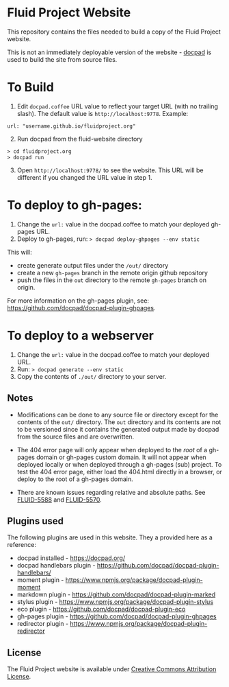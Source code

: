# Fluid Project Website

This repository contains the files needed to build a copy of the Fluid Project website.

This is not an immediately deployable version of the website - [docpad](http://docpad.org/) is used to build the site from source files.

# To Build

1. Edit ``docpad.coffee`` URL value to reflect your target URL (with no trailing slash). The default value is ``http://localhost:9778``. Example:
```
url: "username.github.io/fluidproject.org"
```

2. Run docpad from the fluid-website directory
```
> cd fluidproject.org
> docpad run
```
3. Open ```http://localhost:9778/``` to see the website. This URL will be different if you changed the URL value in step 1.

# To deploy to gh-pages:
1. Change the ``url:`` value in the docpad.coffee to match your deployed gh-pages URL.
2. Deploy to gh-pages, run: ``` > docpad deploy-ghpages --env static ```

This will:
- create generate output files under the ``/out/`` directory
- create a new ``gh-pages`` branch in the remote origin github repository
- push the files in the ``out`` directory to the remote ``gh-pages`` branch on origin.

For more information on the gh-pages plugin, see: https://github.com/docpad/docpad-plugin-ghpages.

# To deploy to a webserver
1. Change the ``url:`` value in the docpad.coffee to match your deployed URL.
2. Run: ``` > docpad generate --env static ```
3. Copy the contents of ```./out/``` directory to your server.

## Notes

- Modifications can be done to any source file or directory except for the contents of the ``out/`` directory. The ``out`` directory and its contents are not to be versioned since it contains the generated output made by docpad from the source files and are overwritten.

- The 404 error page will only appear when deployed to the *root* of a gh-pages domain or gh-pages custom domain. It will not appear when deployed locally or when deployed through a gh-pages (sub) project. To test the 404 error page, either load the 404.html directly in a browser, or deploy to the root of a gh-pages domain.

- There are known issues regarding relative and absolute paths. See [FLUID-5588](http://issues.fluidproject.org/browse/FLUID-5588) and [FLUID-5570](http://issues.fluidproject.org/browse/FLUID-5590).


## Plugins used

The following plugins are used in this website. They a provided here as a reference:

* docpad installed - https://docpad.org/
* docpad handlebars plugin - https://github.com/docpad/docpad-plugin-handlebars/
* moment plugin - https://www.npmjs.org/package/docpad-plugin-moment
* markdown plugin - https://github.com/docpad/docpad-plugin-marked
* stylus plugin - https://www.npmjs.org/package/docpad-plugin-stylus
* eco plugin - https://github.com/docpad/docpad-plugin-eco
* gh-pages plugin - https://github.com/docpad/docpad-plugin-ghpages
* redirector plugin - https://www.npmjs.org/package/docpad-plugin-redirector

## License

The Fluid Project website is available under [Creative Commons Attribution License](http://creativecommons.org/licenses/by/3.0/).
